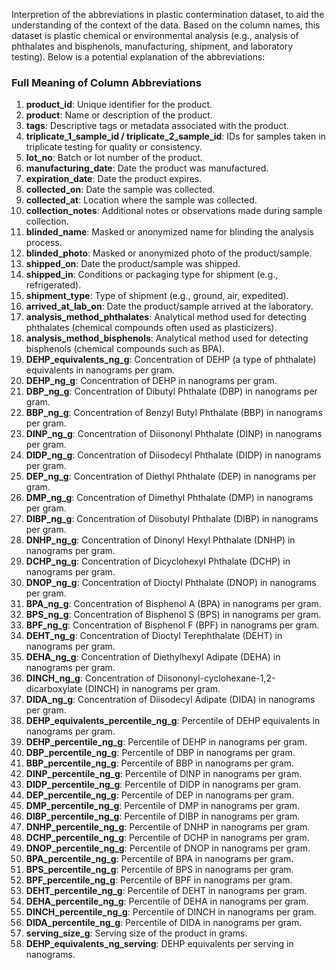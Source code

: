 Interpretion of  the abbreviations in plastic contermination dataset, to aid the understanding of the context of the data. Based on the column names, this dataset is plastic chemical or environmental analysis (e.g., analysis of phthalates and bisphenols, manufacturing, shipment, and laboratory testing). Below is a potential explanation of the abbreviations:

### Full Meaning of Column Abbreviations
1. **product_id**: Unique identifier for the product.
2. **product**: Name or description of the product.
3. **tags**: Descriptive tags or metadata associated with the product.
4. **triplicate_1_sample_id / triplicate_2_sample_id**: IDs for samples taken in triplicate testing for quality or consistency.
5. **lot_no**: Batch or lot number of the product.
6. **manufacturing_date**: Date the product was manufactured.
7. **expiration_date**: Date the product expires.
8. **collected_on**: Date the sample was collected.
9. **collected_at**: Location where the sample was collected.
10. **collection_notes**: Additional notes or observations made during sample collection.
11. **blinded_name**: Masked or anonymized name for blinding the analysis process.
12. **blinded_photo**: Masked or anonymized photo of the product/sample.
13. **shipped_on**: Date the product/sample was shipped.
14. **shipped_in**: Conditions or packaging type for shipment (e.g., refrigerated).
15. **shipment_type**: Type of shipment (e.g., ground, air, expedited).
16. **arrived_at_lab_on**: Date the product/sample arrived at the laboratory.
17. **analysis_method_phthalates**: Analytical method used for detecting phthalates (chemical compounds often used as plasticizers).
18. **analysis_method_bisphenols**: Analytical method used for detecting bisphenols (chemical compounds such as BPA).
19. **DEHP_equivalents_ng_g**: Concentration of DEHP (a type of phthalate) equivalents in nanograms per gram.
20. **DEHP_ng_g**: Concentration of DEHP in nanograms per gram.
21. **DBP_ng_g**: Concentration of Dibutyl Phthalate (DBP) in nanograms per gram.
22. **BBP_ng_g**: Concentration of Benzyl Butyl Phthalate (BBP) in nanograms per gram.
23. **DINP_ng_g**: Concentration of Diisononyl Phthalate (DINP) in nanograms per gram.
24. **DIDP_ng_g**: Concentration of Diisodecyl Phthalate (DIDP) in nanograms per gram.
25. **DEP_ng_g**: Concentration of Diethyl Phthalate (DEP) in nanograms per gram.
26. **DMP_ng_g**: Concentration of Dimethyl Phthalate (DMP) in nanograms per gram.
27. **DIBP_ng_g**: Concentration of Diisobutyl Phthalate (DIBP) in nanograms per gram.
28. **DNHP_ng_g**: Concentration of Dinonyl Hexyl Phthalate (DNHP) in nanograms per gram.
29. **DCHP_ng_g**: Concentration of Dicyclohexyl Phthalate (DCHP) in nanograms per gram.
30. **DNOP_ng_g**: Concentration of Dioctyl Phthalate (DNOP) in nanograms per gram.
31. **BPA_ng_g**: Concentration of Bisphenol A (BPA) in nanograms per gram.
32. **BPS_ng_g**: Concentration of Bisphenol S (BPS) in nanograms per gram.
33. **BPF_ng_g**: Concentration of Bisphenol F (BPF) in nanograms per gram.
34. **DEHT_ng_g**: Concentration of Dioctyl Terephthalate (DEHT) in nanograms per gram.
35. **DEHA_ng_g**: Concentration of Diethylhexyl Adipate (DEHA) in nanograms per gram.
36. **DINCH_ng_g**: Concentration of Diisononyl-cyclohexane-1,2-dicarboxylate (DINCH) in nanograms per gram.
37. **DIDA_ng_g**: Concentration of Diisodecyl Adipate (DIDA) in nanograms per gram.
38. **DEHP_equivalents_percentile_ng_g**: Percentile of DEHP equivalents in nanograms per gram.
39. **DEHP_percentile_ng_g**: Percentile of DEHP in nanograms per gram.
40. **DBP_percentile_ng_g**: Percentile of DBP in nanograms per gram.
41. **BBP_percentile_ng_g**: Percentile of BBP in nanograms per gram.
42. **DINP_percentile_ng_g**: Percentile of DINP in nanograms per gram.
43. **DIDP_percentile_ng_g**: Percentile of DIDP in nanograms per gram.
44. **DEP_percentile_ng_g**: Percentile of DEP in nanograms per gram.
45. **DMP_percentile_ng_g**: Percentile of DMP in nanograms per gram.
46. **DIBP_percentile_ng_g**: Percentile of DIBP in nanograms per gram.
47. **DNHP_percentile_ng_g**: Percentile of DNHP in nanograms per gram.
48. **DCHP_percentile_ng_g**: Percentile of DCHP in nanograms per gram.
49. **DNOP_percentile_ng_g**: Percentile of DNOP in nanograms per gram.
50. **BPA_percentile_ng_g**: Percentile of BPA in nanograms per gram.
51. **BPS_percentile_ng_g**: Percentile of BPS in nanograms per gram.
52. **BPF_percentile_ng_g**: Percentile of BPF in nanograms per gram.
53. **DEHT_percentile_ng_g**: Percentile of DEHT in nanograms per gram.
54. **DEHA_percentile_ng_g**: Percentile of DEHA in nanograms per gram.
55. **DINCH_percentile_ng_g**: Percentile of DINCH in nanograms per gram.
56. **DIDA_percentile_ng_g**: Percentile of DIDA in nanograms per gram.
57. **serving_size_g**: Serving size of the product in grams.
58. **DEHP_equivalents_ng_serving**: DEHP equivalents per serving in nanograms.


